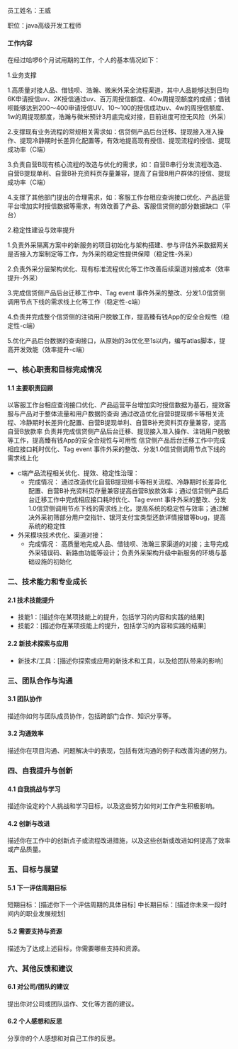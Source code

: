 员工姓名：王威

职位：java高级开发工程师

#### 工作内容
在经过哈啰6个月试用期的工作，个人的基本情况如下：

1.业务支撑

1.高质量对接人品、借钱呗、浩瀚、微米外采全流程渠道，其中人品能够达到日均6K申请授信uv、2K授信通过uv、百万周授信额度、40w周提现额度的成绩；借钱呗能够达到200～400申请授信UV、10～100的授信成功uv、4w的周授信额度、1w的周提现额度，浩瀚与微米预计3月底完成对接，目前进度可控无风险（外采）

2.支撑现有业务流程的常规相关需求如：信贷侧产品后台迁移、提现接入准入操作、提现冷静期时长差异化配置等，有效地提高现有授信、提现流程的授信、提现成功率（C端）

3.负责自营B现有核心流程的改造与优化的需求，如：自营B串行分发流程改造、自营B提现单利、自营B补充资料页存量兼容，提高了自营B用户群体的授信、提现成功率（C端）

4.支撑了其他部门提出的合理需求，如：客服工作台相应查询接口优化、产品运营平台增加实时授信数据等需求，有效改善了产品、客服信贷侧的部分数据缺口（平台）

2.稳定性建设与效率提升

1.负责外采隔离方案中的新服务的项目初始化与架构搭建、参与评估外采数据网关是否接入方案制定等工作，为外采的稳定性提供保障（稳定性-外采）
 
2.负责外采分层架构优化、现有标准流程优化等工作改善后续渠道对接成本（效率提升-外采）

3.完成信贷侧产品后台迁移工作中、Tag event 事件外采的整改、分发1.0信贷侧调用节点下线的需求线上化等工作（稳定性-c端）

4.负责并完成整个信贷侧的注销用户脱敏工作，提高臻有钱App的安全合规性（稳定性-c端）

5.优化产品后台数据的查询接口，从原始的3s优化至1s以内，编写atlas脚本，提高开发效能（效率提升-c端）



  



### 一、核心职责和目标完成情况

#### 1.1 主要职责回顾

以客服工作台相应查询接口优化、产品运营平台增加实时授信数据为基石，提效客服与产品对于整体流量和用户数据的查询
通过改造优化自营B提现绑卡等相关流程、冷静期时长差异化配置、自营B提现单利、自营B补充资料页存量兼容，提高自营B放款率
负责并完成信贷侧产品后台迁移、提现接入准入操作、注销用户脱敏等工作，提高臻有钱App的安全合规性与可用性
信贷侧产品后台迁移工作中完成相应接口耗时优化、Tag event 事件外采的整改、分发1.0信贷侧调用节点下线的需求线上化

* c端产品流程相关优化、提效、稳定性治理：
  * 完成情况： 通过改造优化自营B提现绑卡等相关流程、冷静期时长差异化配置、自营B补充资料页存量兼容提高自营B放款效率；通过信贷侧产品后台迁移工作中完成相应接口耗时优化、Tag event 事件外采的整改、分发1.0信贷侧调用节点下线的需求线上化，提高系统的稳定性与效率；通过解决外采初筛部分用户空指针、银河支付宝类型还款详情报错等bug，提高系统的稳定性
* 外采模块技术优化、渠道对接：
  * 完成情况： 高质量地完成人品、借钱呗、浩瀚三家渠道的对接；主导完成外采错误码、新路由功能等设计；负责外采架构升级中新服务的环境与基础设施的初始化

### 二、技术能力和专业成长
#### 2.1 技术技能提升

* 技能1：[描述你在某项技能上的提升，包括学习的内容和实践的结果]
* 技能2：[描述你在某项技能上的提升，包括学习的内容和实践的结果]
#### 2.2 新技术探索与应用
* 新技术/工具：[描述你探索或应用的新技术和工具，以及给团队带来的影响]
### 三、团队合作与沟通
#### 3.1 团队协作

描述你如何与团队成员协作，包括跨部门合作、知识分享等。
#### 3.2 沟通效率

描述你在项目沟通、问题解决中的表现，包括有效沟通的例子和改善沟通的努力。
### 四、自我提升与创新
#### 4.1 自我挑战与学习

描述你设定的个人挑战和学习目标，以及这些努力如何对工作产生积极影响。
#### 4.2 创新与改进

描述你在工作中的创新点子或流程改进措施，以及这些创新或改进如何提高了效率或产品质量。
### 五、目标与展望
#### 5.1 下一评估周期目标

短期目标：[描述你下一个评估周期的具体目标]
中长期目标：[描述你未来一段时间内的职业发展规划]
#### 5.2 需要支持与资源

描述为了达成上述目标，你需要哪些支持和资源。
### 六、其他反馈和建议
#### 6.1 对公司/团队的建议

提出你对公司或团队运作、文化等方面的建议。
#### 6.2 个人感想和反思

分享你的个人感想和对自己工作的反思。